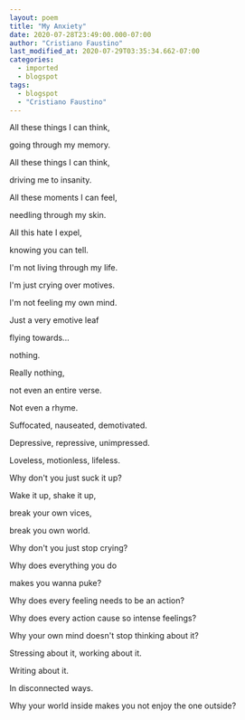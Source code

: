 ```yaml
---
layout: poem
title: "My Anxiety"
date: 2020-07-28T23:49:00.000-07:00
author: "Cristiano Faustino"
last_modified_at: 2020-07-29T03:35:34.662-07:00
categories:
  - imported
  - blogspot
tags:
  - blogspot
  - "Cristiano Faustino"
---
```


All these things I can think,

going through my memory.

All these things I can think,

driving me to insanity.

All these moments I can feel,

needling through my skin.

All this hate I expel,

knowing you can tell.

I'm not living through my life.

I'm just crying over motives.

I'm not feeling my own mind.

Just a very emotive leaf

flying towards...

nothing.

Really nothing,

not even an entire verse.

Not even a rhyme.

Suffocated, nauseated, demotivated.

Depressive, repressive, unimpressed.

Loveless, motionless, lifeless.

Why don't you just suck it up?

Wake it up, shake it up,

break your own vices,

break you own world.

Why don't you just stop crying?

Why does everything you do

makes you wanna puke?

Why does every feeling needs to be an action?

Why does every action cause so intense feelings?

Why your own mind doesn't stop thinking about it?

Stressing about it, working about it.

Writing about it.

In disconnected ways.

Why your world inside makes you not enjoy the one outside?